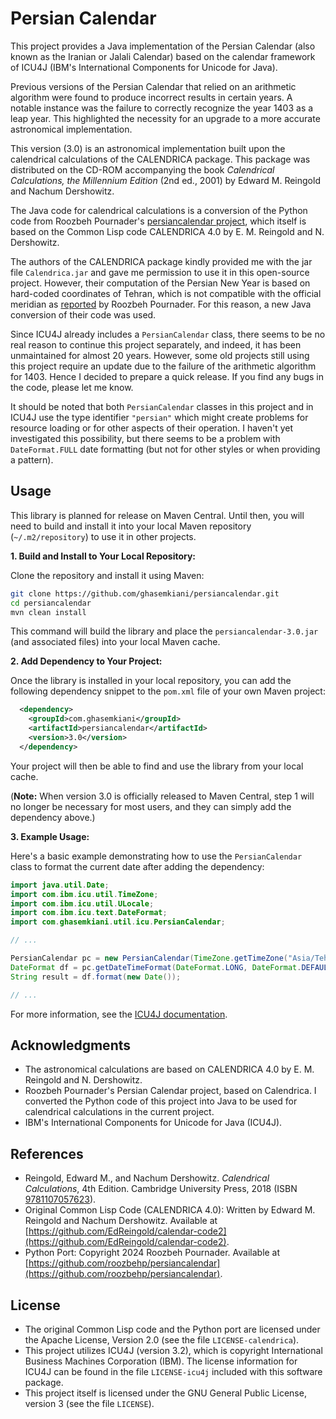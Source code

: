 # Persian Calendar

This project provides a Java implementation of the Persian Calendar (also known as the Iranian or Jalali Calendar) based on the calendar framework of ICU4J (IBM's International Components for Unicode for Java).

Previous versions of the Persian Calendar that relied on an arithmetic algorithm were found to produce incorrect results in certain years. A notable instance was the failure to correctly recognize the year 1403 as a leap year. This highlighted the necessity for an upgrade to a more accurate astronomical implementation.

This version (3.0) is an astronomical implementation built upon the calendrical calculations of the CALENDRICA package. This package was distributed on the CD-ROM accompanying the book *Calendrical Calculations, the Millennium Edition* (2nd ed., 2001) by Edward M. Reingold and Nachum Dershowitz.

The Java code for calendrical calculations is a conversion of the Python code from Roozbeh Pournader's [persiancalendar project](https://github.com/roozbehp/persiancalendar), which itself is based on the Common Lisp code CALENDRICA 4.0 by E. M. Reingold and N. Dershowitz.

The authors of the CALENDRICA package kindly provided me with the jar file `Calendrica.jar` and gave me permission to use it in this open-source project. However, their computation of the Persian New Year is based on hard-coded coordinates of Tehran, which is not compatible with the official meridian as [reported](https://x.com/roozbehp/status/1902199646006689876) by Roozbeh Pournader. For this reason, a new Java conversion of their code was used.

Since ICU4J already includes a `PersianCalendar` class, there seems to be no real reason to continue this project separately, and indeed, it has been unmaintained for almost 20 years. However, some old projects still using this project require an update due to the failure of the arithmetic algorithm for 1403. Hence I decided to prepare a quick release. If you find any bugs in the code, please let me know.

It should be noted that both `PersianCalendar` classes in this project and in ICU4J use the type identifier `"persian"` which might create problems for resource loading or for other aspects of their operation. I haven't yet investigated this possibility, but there seems to be a problem with `DateFormat.FULL` date formatting (but not for other styles or when providing a pattern).

## Usage

This library is planned for release on Maven Central. Until then, you will need to build and install it into your local Maven repository (`~/.m2/repository`) to use it in other projects.

**1. Build and Install to Your Local Repository:**

Clone the repository and install it using Maven:

```bash
git clone https://github.com/ghasemkiani/persiancalendar.git
cd persiancalendar
mvn clean install
```

This command will build the library and place the `persiancalendar-3.0.jar` (and associated files) into your local Maven cache.

**2. Add Dependency to Your Project:**

Once the library is installed in your local repository, you can add the following dependency snippet to the `pom.xml` file of your own Maven project:

```xml
  <dependency>
    <groupId>com.ghasemkiani</groupId>
    <artifactId>persiancalendar</artifactId>
    <version>3.0</version>
  </dependency>
```

Your project will then be able to find and use the library from your local cache.

(**Note:** When version 3.0 is officially released to Maven Central, step 1 will no longer be necessary for most users, and they can simply add the dependency above.)

**3. Example Usage:**

Here's a basic example demonstrating how to use the `PersianCalendar` class to format the current date after adding the dependency:

```java
import java.util.Date;
import com.ibm.icu.util.TimeZone;
import com.ibm.icu.util.ULocale;
import com.ibm.icu.text.DateFormat;
import com.ghasemkiani.util.icu.PersianCalendar;

// ...

PersianCalendar pc = new PersianCalendar(TimeZone.getTimeZone("Asia/Tehran"));
DateFormat df = pc.getDateTimeFormat(DateFormat.LONG, DateFormat.DEFAULT, new ULocale("fa", "IR", ""));
String result = df.format(new Date());

// ...
```

For more information, see the [ICU4J documentation](https://unicode-org.github.io/icu-docs/apidoc/released/icu4j/).

## Acknowledgments

*   The astronomical calculations are based on CALENDRICA 4.0 by E. M. Reingold and N. Dershowitz.
*   Roozbeh Pournader's Persian Calendar project, based on Calendrica. I converted the Python code of this project into Java to be used for calendrical calculations in the current project.
*   IBM's International Components for Unicode for Java (ICU4J).


## References

* Reingold, Edward M., and Nachum Dershowitz. *Calendrical Calculations*, 4th Edition. Cambridge University Press, 2018 (ISBN [9781107057623](https://www.cambridge.org/nl/universitypress/subjects/computer-science/computing-general-interest/calendrical-calculations-ultimate-edition-4th-edition?format=HB&isbn=9781107057623)).
* Original Common Lisp Code (CALENDRICA 4.0): Written by Edward M. Reingold and Nachum Dershowitz. Available at [https://github.com/EdReingold/calendar-code2](https://github.com/EdReingold/calendar-code2).
* Python Port: Copyright 2024 Roozbeh Pournader. Available at [https://github.com/roozbehp/persiancalendar](https://github.com/roozbehp/persiancalendar).

## License

* The original Common Lisp code and the Python port are licensed under the Apache License, Version 2.0 (see the file `LICENSE-calendrica`).
* This project utilizes ICU4J (version 3.2), which is copyright International Business Machines Corporation (IBM). The license information for ICU4J can be found in the file `LICENSE-icu4j` included with this software package.
* This project itself is licensed under the GNU General Public License, version 3 (see the file `LICENSE`).
